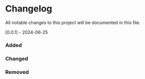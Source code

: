 # Changelog

All notable changes to this project will be documented in this file.

[0.0.1] - 2024-06-25

### Added

### Changed

### Removed
